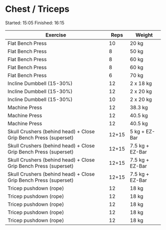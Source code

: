# Chest / Triceps

Started: 15:05
Finished: 16:15

| Exercise                                                         | Reps  | Weight          |
| ---------------------------------------------------------------- | ----- | --------------- |
| Flat Bench Press                                                 | 10    | 20 kg           |
| Flat Bench Press                                                 | 8     | 50 kg           |
| Flat Bench Press                                                 | 8     | 60 kg           |
| Flat Bench Press                                                 | 8     | 60 kg           |
| Flat Bench Press                                                 | 6     | 70 kg           |
| Incline Dumbbell (15-30%)                                        | 12    | 2 x 18 kg       |
| Incline Dumbbell (15-30%)                                        | 12    | 2 x 20 kg       |
| Incline Dumbbell (15-30%)                                        | 10    | 2 x 20 kg       |
| Machine Press                                                    | 12    | 38.3 kg         |
| Machine Press                                                    | 12    | 40.5 kg         |
| Machine Press                                                    | 12    | 40.5 kg         |
| Skull Crushers (behind head) + Close Grip Bench Press (superset) | 12+15 | 5 kg + EZ-Bar   |
| Skull Crushers (behind head) + Close Grip Bench Press (superset) | 12+15 | 7.5 kg + EZ-Bar |
| Skull Crushers (behind head) + Close Grip Bench Press (superset) | 12+15 | 7.5 kg + EZ-Bar |
| Skull Crushers (behind head) + Close Grip Bench Press (superset) | 12+15 | 7.5 kg + EZ-Bar |
| Tricep pushdown (rope)                                           | 12    | 18 kg           |
| Tricep pushdown (rope)                                           | 12    | 18 kg           |
| Tricep pushdown (rope)                                           | 12    | 18 kg           |
| Tricep pushdown (rope)                                           | 12    | 18 kg           |
| Tricep pushdown (rope)                                           | 12    | 18 kg           |
